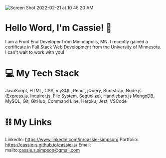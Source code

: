 ![Screen Shot 2022-02-21 at 10 45 20 AM](https://user-images.githubusercontent.com/56046933/155012159-a395028e-481a-4b79-8b0b-296dde451223.png)

# Hello Word, I'm Cassie! :wave:

I am a Front End Developer from Minneapolis, MN. I recently gained a certificate in Full Stack Web Development from the University of Minnesota. I can't wait to work with you!

# 💻 My Tech Stack

JavaScript, HTML, CSS, mySQL, React, jQuery, Bootstrap, Node.js (Express.js, Inquirer.js, File System, Sequelize), Handlebars.js
MongoDB, MySQL, Git, GitHub, Command Line, Heroku, Jest, VSCode

# ⛓ My Links

LinkedIn: https://www.linkedin.com/in/cassie-simpson/
Portfolio: https://cassie-s.github.io/cassie-s/
Email: mailto:cassie.s.simpson@gmail.com
